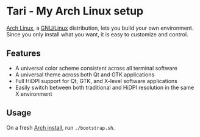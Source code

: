 # Tari - My Arch Linux setup

[Arch Linux][archlinux], a [GNU/Linux][gnulinux] distribution, lets you build your own environment. Since you only install what you want, it is easy to customize and control.

## Features

- A universal color scheme consistent across all terminal software
- A universal theme across both Qt and GTK applications
- Full HiDPI support for Qt, GTK, and X-level software applications
- Easily switch between both traditional and HiDPI resolution in the same X environment

## Usage

On a fresh [Arch install](/.archlinux/install-scripts), run `./bootstrap.sh`.

[archlinux]:  https://www.archlinux.org
[gnulinux]:   https://www.gnu.org/gnu/linux-and-gnu.html
